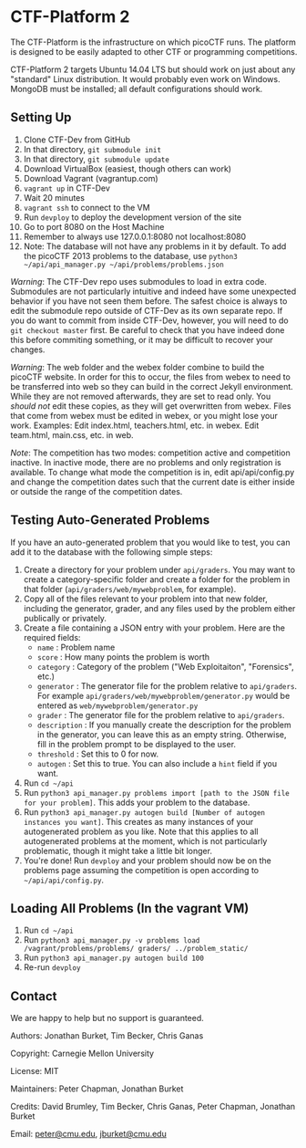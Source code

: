 CTF-Platform 2
==============

The CTF-Platform is the infrastructure on which picoCTF runs. The 
platform is designed to be easily adapted to other CTF or programming 
competitions.

CTF-Platform 2 targets Ubuntu 14.04 LTS but should work on just about 
any "standard" Linux distribution. It would probably even work on 
Windows. MongoDB must be installed; all default configurations should 
work.

Setting Up
------------
1. Clone CTF-Dev from GitHub
2. In that directory, `git submodule init`
3. In that directory, `git submodule update`
4. Download VirtualBox (easiest, though others can work)
5. Download Vagrant (vagrantup.com)
6. `vagrant up` in CTF-Dev
7. Wait 20 minutes
8. `vagrant ssh` to connect to the VM
9. Run `devploy` to deploy the development version of the site
10. Go to port 8080 on the Host Machine
11. Remember to always use 127.0.0.1:8080 not localhost:8080
12. Note: The database will not have any problems in it by default. To add the picoCTF 2013 problems to the database, use `python3 ~/api/api_manager.py ~/api/problems/problems.json`

*Warning*: The CTF-Dev repo uses submodules to load in extra code. Submodules are not particularly intuitive and indeed have some unexpected behavior if you have not seen them before. The safest choice is always to edit the submodule repo outside of CTF-Dev as its own separate repo. If you do want to commit from inside CTF-Dev, however, you will need to do `git checkout master` first. Be careful to check that you have indeed done this before commiting something, or it may be difficult to recover your changes.

*Warning*: The web folder and the webex folder combine to build the picoCTF website. In order for this to occur, the files from webex to need to be transferred into web so they can build in the correct Jekyll environment. While they are not removed afterwards, they are set to read only. You *should not* edit these copies, as they will get overwritten from webex. Files that come from webex must be edited in webex, or you might lose your work. Examples: Edit index.html, teachers.html, etc. in webex. Edit team.html, main.css, etc. in web.

*Note*: The competition has two modes: competition active and competition inactive. In inactive mode, there are no problems and only registration is available. To change what mode the competition is in, edit api/api/config.py and change the competition dates such that the current date is either inside or outside the range of the competition dates.

Testing Auto-Generated Problems
------------
If you have an auto-generated problem that you would like to test, you can add it to the database with the following simple steps:

1. Create a directory for your problem under `api/graders`. You may want to create a category-specific folder and create a folder for the problem in that folder (`api/graders/web/mywebproblem`, for example).
2. Copy all of the files relevant to your problem into that new folder, including the generator, grader, and any files used by the problem either publically or privately.
3. Create a file containing a JSON entry with your problem. Here are the required fields:
    - `name` : Problem name
    - `score` : How many points the problem is worth
    - `category` : Category of the problem ("Web Exploitaiton", "Forensics", etc.)
    - `generator` : The generator file for the problem relative to `api/graders`. For example `api/graders/web/mywebproblem/generator.py` would be entered as `web/mywebproblem/generator.py`
    - `grader` : The generator file for the problem relative to `api/graders`.
    - `description` : If you manually create the description for the problem in the generator, you can leave this as an empty string. Otherwise, fill in the problem prompt to be displayed to the user.
    - `threshold` : Set this to 0 for now.
    - `autogen` : Set this to true.
  You can also include a `hint` field if you want.
4. Run `cd ~/api`
5. Run `python3 api_manager.py problems import [path to the JSON file for your problem]`. This adds your problem to the database.
6. Run `python3 api_manager.py autogen build [Number of autogen instances you want]`. This creates as many instances of your autogenerated problem as you like. Note that this applies to all autogenerated problems at the moment, which is not particularly problematic, though it might take a little bit longer.
7. You're done! Run `devploy` and your problem should now be on the problems page assuming the competition is open according to `~/api/api/config.py`.

Loading All Problems (In the vagrant VM)
------------
1. Run `cd ~/api`
2. Run `python3 api_manager.py -v problems load /vagrant/problems/problems/ graders/ ../problem_static/`
3. Run `python3 api_manager.py autogen build 100`
4. Re-run `devploy`

Contact
------------

We are happy to help but no support is guaranteed.

Authors: Jonathan Burket, Tim Becker, Chris Ganas

Copyright: Carnegie Mellon University

License: MIT

Maintainers: Peter Chapman, Jonathan Burket

Credits: David Brumley, Tim Becker, Chris Ganas, Peter Chapman, Jonathan Burket

Email: peter@cmu.edu, jburket@cmu.edu

